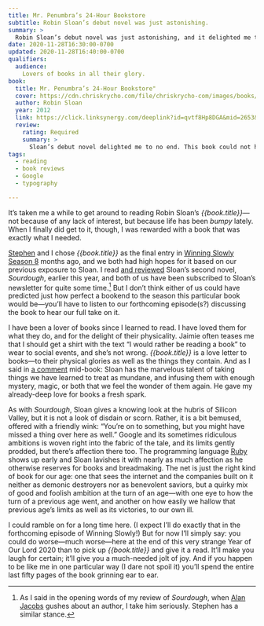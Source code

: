 ```yaml
---
title: Mr. Penumbra’s 24-Hour Bookstore
subtitle: Robin Sloan’s debut novel was just astonishing.
summary: >
  Robin Sloan’s debut novel was just astonishing, and it delighted me to no end. This book could not have been aimed more directly at me if Robin Sloan had sat down and interviewed me about my tastes and interests and loves.
date: 2020-11-28T16:30:00-0700
updated: 2020-11-28T16:40:00-0700
qualifiers:
  audience:
    Lovers of books in all their glory.
book:
  title: Mr. Penumbra’s 24-Hour Bookstore"
  cover: https://cdn.chriskrycho.com/file/chriskrycho-com/images/books/mr-penumbras-24-hour-bookstore.jpg
  author: Robin Sloan
  year: 2012
  link: https://click.linksynergy.com/deeplink?id=qvtf8Hp8DGA&mid=2653&murl=https%3A%2F%2Fwww.alibris.com%2FMr-Penumbras-24-Hour-Bookstore-Robin-Sloan%2Fbook%2F21924389
  review:
    rating: Required
    summary: >
      Sloan’s debut novel delighted me to no end. This book could not have been aimed more directly at me if Robin Sloan had sat down and interviewed me about my tastes and interests and loves. But it was not just fun; it was *about* something: books, and friendship, and knowledge, and immortality.
tags:
  - reading
  - book reviews
  - Google
  - typography

---
```


It’s taken me a while to get around to reading Robin Sloan’s <cite>{{book.title}}</cite>—not because of any lack of interest, but because life has been *bumpy* lately. When I finally did get to it, though, I was rewarded with a book that was exactly what I needed.

[Stephen] and I chose <cite>{{book.title}}</cite> as the final entry in [Winning Slowly Season 8][ws-s8] months ago, and we both had high hopes for it based on our previous exposure to Sloan. I read [and reviewed][sourdough-review] Sloan’s second novel, <cite>Sourdough</cite>, earlier this year, and both of us have been subscribed to Sloan’s newsletter for quite some time.[^aj] But I don’t think either of us could have predicted just how perfect a bookend to the season this particular book would be—you’ll have to listen to our forthcoming episode(s?) discussing the book to hear our full take on it.

I have been a lover of books since I learned to read. I have loved them for what they do, and for the delight of their physicality. Jaimie often teases me that I should get a shirt with the text “I would rather be reading a book” to wear to social events, and she’s not wrong. <cite>{{book.title}}</cite> is a love letter to books—to their physical glories as well as the things they contain. And as I said in [a comment][note] mid-book: Sloan has the marvelous talent of taking things we have learned to treat as mundane, and infusing them with enough mystery, magic, or both that we feel the wonder of them again. He gave my already-deep love for books a fresh spark.

As with <cite>Sourdough</cite>, Sloan gives a knowing look at the hubris of Silicon Valley, but it is not a look of disdain or scorn. Rather, it is a bit bemused, offered with a friendly wink: “You’re on to something, but you might have missed a thing over here as well.” Google and its sometimes ridiculous ambitions is woven right into the fabric of the tale, and its limits gently prodded, but there’s affection there too. The programming language [Ruby] shows up early and Sloan lavishes it with nearly as much affection as he otherwise reserves for books and breadmaking. The net is just the right kind of book for our age: one that sees the internet and the companies built on it neither as demonic destroyers nor as benevolent saviors, but a quirky mix of good and foolish ambition at the turn of an age—with one eye to how the turn of a previous age went, and another on how easily we hallow that previous age’s limits as well as its victories, to our own ill.

I could ramble on for a long time here. (I expect I’ll do exactly that in the forthcoming episode of Winning Slowly!) But for now I’ll simply say: you could do worse—much worse—here at the end of this very strange Year of Our Lord 2020 than to pick up <cite>{{book.title}}</cite> and give it a read. It’ll make you laugh for certain; it’ll give you a much-needed jolt of joy. And if you happen to be like me in one particular way (I dare not spoil it) you’ll spend the entire last fifty pages of the book grinning ear to ear.

[Stephen]: https://stephencarradini.com
[ws-s8]: https://winningslowly.org/season-8.html
[sourdough-review]: https://v5.chriskrycho.com/library/sourdough/
[note]: https://v5.chriskrycho.com/library/2020-11-28-1146/
[Ruby]: http://www.ruby-lang.org/en/

[^aj]: As I said in the opening words of my review of <cite>Sourdough</cite>, when [Alan Jacobs][aj] gushes about an author, I take him seriously. Stephen has a similar stance.

[aj]: https://blog.ayjay.org